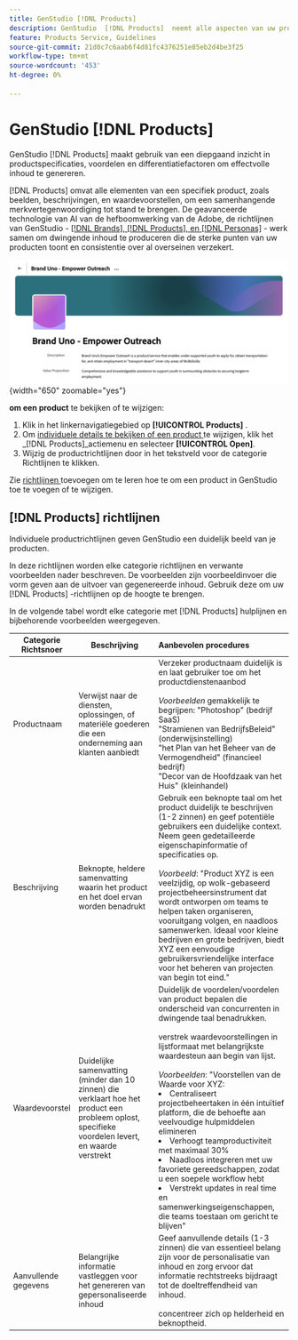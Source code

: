 ```yaml
---
title: GenStudio [!DNL Products]
description: GenStudio  [!DNL Products]  neemt alle aspecten van uw product-beelden, beschrijvingen, en waardevoorstellen-op om relevante inhoud tot stand te brengen die productsterke punten benadrukt en consistentie in productoverseinen handhaaft.
feature: Products Service, Guidelines
source-git-commit: 21d0c7c6aab6f4d81fc4376251e85eb2d4be3f25
workflow-type: tm+mt
source-wordcount: '453'
ht-degree: 0%

---
```



# GenStudio [!DNL Products]

GenStudio [!DNL Products] maakt gebruik van een diepgaand inzicht in productspecificaties, voordelen en differentiatiefactoren om effectvolle inhoud te genereren.

[!DNL Products] omvat alle elementen van een specifiek product, zoals beelden, beschrijvingen, en waardevoorstellen, om een samenhangende merkvertegenwoordiging tot stand te brengen. De geavanceerde technologie van AI van de hefboomwerking van de Adobe, de richtlijnen van GenStudio - [[!DNL Brands],  [!DNL Products], en  [!DNL Personas]](/help/user-guide/guidelines/overview.md) - werk samen om dwingende inhoud te produceren die de sterke punten van uw producten toont en consistentie over al overseinen verzekert.

![[!DNL Products] Richtlijnen in GenStudio ](/help/assets/products-guidelines.png){width="650" zoomable="yes"}

**om een product** te bekijken of te wijzigen:

1. Klik in het linkernavigatiegebied op **[!UICONTROL Products]** .
1. Om [ individuele details te bekijken of een product ](add-guidelines.md#manage-products) te wijzigen, klik het _[!DNL Products]_actiemenu en selecteer **[!UICONTROL Open]**.
1. Wijzig de productrichtlijnen door in het tekstveld voor de categorie Richtlijnen te klikken.

Zie [ richtlijnen ](add-guidelines.md) toevoegen om te leren hoe te om een product in GenStudio toe te voegen of te wijzigen.

## [!DNL Products] richtlijnen

Individuele productrichtlijnen geven GenStudio een duidelijk beeld van je producten.

In deze richtlijnen worden elke categorie richtlijnen en verwante voorbeelden nader beschreven. De voorbeelden zijn voorbeeldinvoer die vorm geven aan de uitvoer van gegenereerde inhoud. Gebruik deze om uw [!DNL Products] -richtlijnen op de hoogte te brengen.

In de volgende tabel wordt elke categorie met [!DNL Products] hulplijnen en bijbehorende voorbeelden weergegeven.

| Categorie Richtsnoer | Beschrijving | Aanbevolen procedures |
| ------------------| ----------------| :---------- |
| Productnaam | Verwijst naar de diensten, oplossingen, of materiële goederen die een onderneming aan klanten aanbiedt | Verzeker productnaam duidelijk is en laat gebruiker toe om het productdienstenaanbod <br><br>_Voorbeelden_ gemakkelijk te begrijpen: &quot;Photoshop&quot; (bedrijf SaaS) <br> &quot;Stramienen van BedrijfsBeleid&quot; (onderwijsinstelling) <br> &quot;het Plan van het Beheer van de Vermogendheid&quot; (financieel bedrijf) <br> &quot;Decor van de Hoofdzaak van het Huis&quot; (kleinhandel) |
| Beschrijving | Beknopte, heldere samenvatting waarin het product en het doel ervan worden benadrukt | Gebruik een beknopte taal om het product duidelijk te beschrijven (1-2 zinnen) en geef potentiële gebruikers een duidelijke context. Neem geen gedetailleerde eigenschapinformatie of specificaties op.<br><br>_Voorbeeld_: &quot;Product XYZ is een veelzijdig, op wolk-gebaseerd projectbeheersinstrument dat wordt ontworpen om teams te helpen taken organiseren, vooruitgang volgen, en naadloos samenwerken. Ideaal voor kleine bedrijven en grote bedrijven, biedt XYZ een eenvoudige gebruikersvriendelijke interface voor het beheren van projecten van begin tot eind.&quot; |
| Waardevoorstel | Duidelijke samenvatting (minder dan 10 zinnen) die verklaart hoe het product een probleem oplost, specifieke voordelen levert, en waarde verstrekt | Duidelijk de voordelen/voordelen van product bepalen die onderscheid van concurrenten in dwingende taal benadrukken.<br><br> verstrek waardevoorstellingen in lijstformaat met belangrijkste waardesteun aan begin van lijst.<br><br>_Voorbeelden_: &quot;Voorstellen van de Waarde voor XYZ:<br><li>Centraliseert projectbeheertaken in één intuïtief platform, die de behoefte aan veelvoudige hulpmiddelen elimineren</li><li>Verhoogt teamproductiviteit met maximaal 30%</li><li>Naadloos integreren met uw favoriete gereedschappen, zodat u een soepele workflow hebt</li><li>Verstrekt updates in real time en samenwerkingseigenschappen, die teams toestaan om gericht te blijven&quot;</li> |
| Aanvullende gegevens | Belangrijke informatie vastleggen voor het genereren van gepersonaliseerde inhoud | Geef aanvullende details (1-3 zinnen) die van essentieel belang zijn voor de personalisatie van inhoud en zorg ervoor dat informatie rechtstreeks bijdraagt tot de doeltreffendheid van inhoud.<br><br> concentreer zich op helderheid en beknoptheid. |
